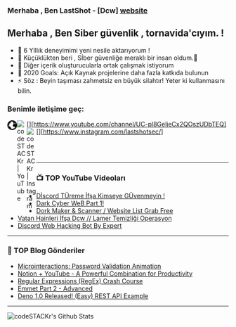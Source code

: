 ### Merhaba , Ben LastShot - [Dcw] [website] 

## Merhaba , Ben Siber güvenlik , tornavida'cıyım. !
- 🔭 6 YIllık deneyimimi yeni nesile aktarıyorum !
- 🌱 Küçüklükten beri , Sİber güvenliğe meraklı bir insan oldum.🤣
- 👯 Diğer içerik oluşturucularla ortak çalışmak istiyorum
- 🥅 2020 Goals: Açık Kaynak projelerine daha fazla katkıda bulunun
- ⚡ Söz : Beyin taşıması zahmetsiz en büyük silahtır! Yeter ki kullanmasını bilin.

### Benimle iletişime geç:

[<img align="left" alt="codeSTACKr.com" width="22px" src="https://raw.githubusercontent.com/iconic/open-iconic/master/svg/globe.svg" />][website]
[<img align="left" alt="codeSTACKr | YouTube" width="22px" src="https://cdn.jsdelivr.net/npm/simple-icons@v3/icons/youtube.svg" />][https://www.youtube.com/channel/UC-pl8GeljeCx2QOszUDbTEQ]
[<img align="left" alt="codeSTACKr | Instagram" width="22px" src="https://cdn.jsdelivr.net/npm/simple-icons@v3/icons/instagram.svg" />][https://www.instagram.com/lastshotsec/]

<br />

<br />

---

### 📺 TOP YouTube Videoları
<!-- YOUTUBE:START -->
- [Dİscord TÜreme İfşa Kimseye GÜvenmeyin !](https://www.youtube.com/watch?v=Z-qJUw6hZPc)
- [Dark Cyber WeB Part 1!](https://www.youtube.com/watch?v=pvPkH0xsFvk&t=1s)
- [Dork Maker & Scanner / Website List Grab Free](https://www.youtube.com/watch?v=dbnZU19wT-0&t=4s)
- [Vatan Hainleri İfşa Dcw // Lamer Temizliği Operasyon ](https://www.youtube.com/watch?v=uFFJb0HxHDQ&t=3s)
- [Discord Web Hacking Bot By Expert](https://www.youtube.com/watch?v=W5uO5D9p8M8)
<!-- YOUTUBE:END -->

---

### 📕 TOP Blog Gönderiler
<!-- BLOG-POST-LIST:START -->
- [Microinteractions: Password Validation Animation](https://dev.to/codestackr/microinteractions-password-validation-animation-5629)
- [Notion + YouTube - A Powerful Combination for Productivity](https://dev.to/codestackr/notion-youtube-a-powerful-combination-for-productivity-1def)
- [Regular Expressions (RegEx) Crash Course](https://dev.to/codestackr/regular-expressions-regex-crash-course-248n)
- [Emmet Part 2 - Advanced](https://dev.to/codestackr/emmet-part-2-advanced-4c65)
- [Deno 1.0 Released! (Easy) REST API Example](https://dev.to/codestackr/deno-1-0-released-easy-rest-api-example-2fbl)
<!-- BLOG-POST-LIST:END -->

---

<img align="left" alt="codeSTACKr's Github Stats" src="https://github-readme-stats.vercel.app/api?username=codeSTACKr&show_icons=true&hide_border=true" />

[website]: https://darkcyberweb.blogspot.com/
[youtube]: https://www.youtube.com/channel/UC-pl8GeljeCx2QOszUDbTEQ
[instagram]: https://instagram.com/lastshotsec


